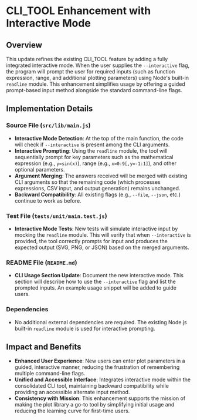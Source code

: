 # CLI_TOOL Enhancement with Interactive Mode

## Overview
This update refines the existing CLI_TOOL feature by adding a fully integrated interactive mode. When the user supplies the `--interactive` flag, the program will prompt the user for required inputs (such as function expression, range, and additional plotting parameters) using Node's built-in `readline` module. This enhancement simplifies usage by offering a guided prompt-based input method alongside the standard command-line flags.

## Implementation Details
### Source File (`src/lib/main.js`)
- **Interactive Mode Detection**: At the top of the main function, the code will check if `--interactive` is present among the CLI arguments.
- **Interactive Prompting**: Using the `readline` module, the tool will sequentially prompt for key parameters such as the mathematical expression (e.g., `y=sin(x)`), range (e.g., `x=0:9[,y=-1:1]`), and other optional parameters.
- **Argument Merging**: The answers received will be merged with existing CLI arguments so that the remaining code (which processes expressions, CSV input, and output generation) remains unchanged.
- **Backward Compatibility**: All existing flags (e.g., `--file`, `--json`, etc.) continue to work as before.

### Test File (`tests/unit/main.test.js`)
- **Interactive Mode Tests**: New tests will simulate interactive input by mocking the `readline` module. This will verify that when `--interactive` is provided, the tool correctly prompts for input and produces the expected output (SVG, PNG, or JSON) based on the merged arguments.

### README File (`README.md`)
- **CLI Usage Section Update**: Document the new interactive mode. This section will describe how to use the `--interactive` flag and list the prompted inputs. An example usage snippet will be added to guide users.

### Dependencies
- No additional external dependencies are required. The existing Node.js built-in `readline` module is used for interactive prompting.

## Impact and Benefits
- **Enhanced User Experience**: New users can enter plot parameters in a guided, interactive manner, reducing the frustration of remembering multiple command-line flags.
- **Unified and Accessible Interface**: Integrates interactive mode within the consolidated CLI tool, maintaining backward compatibility while providing an accessible alternate input method.
- **Consistency with Mission**: This enhancement supports the mission of making the plot library a go-to tool by simplifying initial usage and reducing the learning curve for first-time users.
